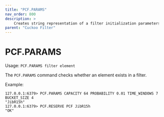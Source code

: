 ```yaml
---
title: "PCF.PARAMS"
nav_order: 800
description: >
    Creates string representation of a filter initialization parameters.
parent: "Cuckoo Filter"
---
```


# PCF.PARAMS

Usage: `PCF.PARAMS filter element`

The `PCF.PARAMS` command checks whether an element exists in a filter.

Example:
```
127.0.0.1:6379> PCF.PARAMS CAPACITY 64 PROBABILITY 0.01 TIME_WINDOWS 7 BUCKET_SIZE 4
"JibR15h"
127.0.0.1:6379> PCF.RESERVE PCF JibR15h
"OK"
```